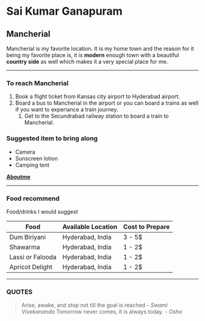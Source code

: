 # Sai Kumar Ganapuram

## Mancherial

Mancherial is my favorite location. It is my home town and the reason for it being my favorite place is, it is **modern** enough town with a beautiful **country side** as well which makes it a very special place for me.

---

### To reach Mancherial

1. Book a flight ticket from Kansas city airport to Hyderabad airport.
2. Board a bus to Mancherial in the airport or you can board a trains as well if you want to experiance a train journey.
    1. Get to the Secundrabad railway station to board a train to Mancherial.

### Suggested item to bring along

* Camera
* Sunscreen lotion
* Camping tent

**[Aboutme](AboutMe.md)**

---

### Food recommend

Food/drinks I would suggest 

| Food | Available Location | Cost to Prepare |
| --- | --- | --- |
| Dum Biriyani | Hyderabad, India | 3 - 5$ |
| Shawarma | Hyderabad, India | 1 - 2$ |
| Lassi or Falooda | Hyderabad, India | 1 - 2$ |
| Apricot Delight | Hyderabad, India | 1 - 2$ |

---

### QUOTES

>Arise, awake, and stop not till the goal is reached - *Swami Vivekananda*
>Tomorrow never comes, it is always today. - *Osho*